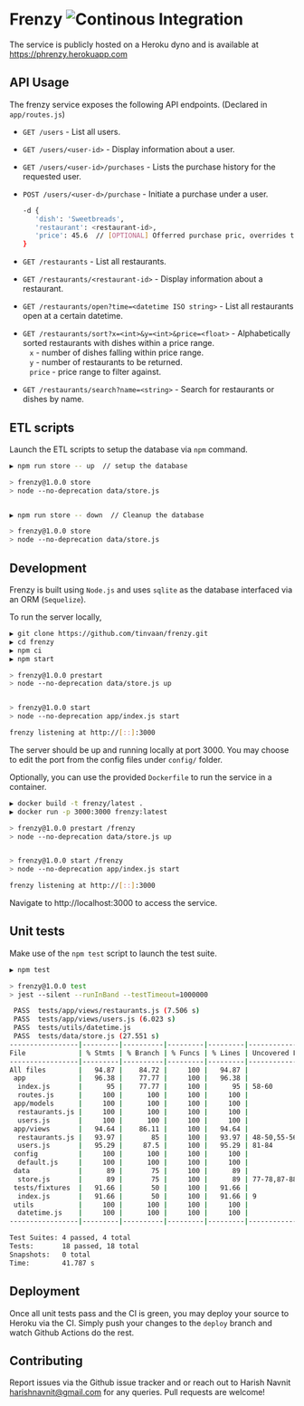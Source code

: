 # Frenzy ![Continous Integration](https://github.com/tinvaan/frenzy/actions/workflows/ci.yml/badge.svg)

The service is publicly hosted on a Heroku dyno and is available at https://phrenzy.herokuapp.com

## API Usage

The frenzy service exposes the following API endpoints. (Declared in `app/routes.js`)

* `GET /users` - List all users.
* `GET /users/<user-id>` - Display information about a user.
* `GET /users/<user-id>/purchases` - Lists the purchase history for the requested user.
* `POST /users/<user-d>/purchase` - Initiate a purchase under a user.
   ```bash
   -d {
      'dish': 'Sweetbreads',
      'restaurant': <restaurant-id>,
      'price': 45.6  // [OPTIONAL] Offerred purchase pric, overrides the price given on the menu
   }
   ```

* `GET /restaurants` - List all restaurants.
* `GET /restaurants/<restaurant-id>` - Display information about a restaurant.
* `GET /restaurants/open?time=<datetime ISO string>` - List all restaurants open at a certain datetime.
* `GET /restaurants/sort?x=<int>&y=<int>&price=<float>` - Alphabetically sorted restaurants with dishes within a price range. <br/>
    &nbsp; &nbsp;`x` - number of dishes falling within price range. <br/>
    &nbsp; &nbsp;`y` - number of restaurants to be returned. <br/>
    &nbsp; &nbsp;`price` - price range to filter against.
* `GET /restaurants/search?name=<string>` - Search for restaurants or dishes by name.

## ETL scripts
Launch the ETL scripts to setup the database via `npm` command.
```bash
▶ npm run store -- up  // setup the database

> frenzy@1.0.0 store
> node --no-deprecation data/store.js


▶ npm run store -- down  // Cleanup the database

> frenzy@1.0.0 store
> node --no-deprecation data/store.js

```

## Development

Frenzy is built using `Node.js` and uses `sqlite` as the database interfaced via an ORM (`Sequelize`).

To run the server locally,

```bash
▶ git clone https://github.com/tinvaan/frenzy.git
▶ cd frenzy
▶ npm ci
▶ npm start

> frenzy@1.0.0 prestart
> node --no-deprecation data/store.js up


> frenzy@1.0.0 start
> node --no-deprecation app/index.js start

frenzy listening at http://[::]:3000

```

The server should be up and running locally at port 3000. You may choose to edit the port from the config files under `config/` folder.

Optionally, you can use the provided `Dockerfile` to run the service in a container.
```bash
▶ docker build -t frenzy/latest .
▶ docker run -p 3000:3000 frenzy:latest

> frenzy@1.0.0 prestart /frenzy
> node --no-deprecation data/store.js up


> frenzy@1.0.0 start /frenzy
> node --no-deprecation app/index.js start

frenzy listening at http://[::]:3000

```
Navigate to http://localhost:3000 to access the service.

## Unit tests

Make use of the `npm test` script to launch the test suite.
```bash
▶ npm test

> frenzy@1.0.0 test
> jest --silent --runInBand --testTimeout=1000000

 PASS  tests/app/views/restaurants.js (7.506 s)
 PASS  tests/app/views/users.js (6.023 s)
 PASS  tests/utils/datetime.js
 PASS  tests/data/store.js (27.551 s)
-----------------|---------|----------|---------|---------|--------------------
File             | % Stmts | % Branch | % Funcs | % Lines | Uncovered Line #s
-----------------|---------|----------|---------|---------|--------------------
All files        |   94.87 |    84.72 |     100 |   94.87 |
 app             |   96.38 |    77.77 |     100 |   96.38 |
  index.js       |      95 |    77.77 |     100 |      95 | 58-60
  routes.js      |     100 |      100 |     100 |     100 |
 app/models      |     100 |      100 |     100 |     100 |
  restaurants.js |     100 |      100 |     100 |     100 |
  users.js       |     100 |      100 |     100 |     100 |
 app/views       |   94.64 |    86.11 |     100 |   94.64 |
  restaurants.js |   93.97 |       85 |     100 |   93.97 | 48-50,55-56
  users.js       |   95.29 |     87.5 |     100 |   95.29 | 81-84
 config          |     100 |      100 |     100 |     100 |
  default.js     |     100 |      100 |     100 |     100 |
 data            |      89 |       75 |     100 |      89 |
  store.js       |      89 |       75 |     100 |      89 | 77-78,87-88,94-100
 tests/fixtures  |   91.66 |       50 |     100 |   91.66 |
  index.js       |   91.66 |       50 |     100 |   91.66 | 9
 utils           |     100 |      100 |     100 |     100 |
  datetime.js    |     100 |      100 |     100 |     100 |
-----------------|---------|----------|---------|---------|--------------------

Test Suites: 4 passed, 4 total
Tests:       18 passed, 18 total
Snapshots:   0 total
Time:        41.787 s
```

## Deployment

Once all unit tests pass and the CI is green, you may deploy your source to Heroku via the CI. Simply push your changes to the `deploy` branch and watch Github Actions do the rest.


## Contributing

Report issues via the Github issue tracker and or reach out to Harish Navnit <harishnavnit@gmail.com> for any queries. Pull requests are welcome!
